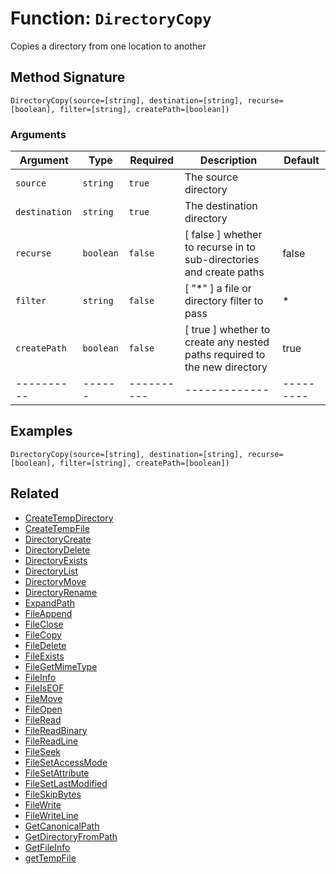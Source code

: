 [comment]: # (Note: This documentation is generated dynamically in the build process.  To modify the contents, change the javadoc on the _invoke method of the BIF class)

# Function: `DirectoryCopy`

Copies a directory from one location to another

## Method Signature
```
DirectoryCopy(source=[string], destination=[string], recurse=[boolean], filter=[string], createPath=[boolean])
```
### Arguments

| Argument | Type | Required | Description | Default |
|----------|------|----------|-------------|---------|
| `source` | `string` | `true` | The source directory | |
| `destination` | `string` | `true` | The destination directory | |
| `recurse` | `boolean` | `false` | [ false ] whether to recurse in to sub-directories and create paths | false|
| `filter` | `string` | `false` | [ "*" ] a file or directory filter to pass | *|
| `createPath` | `boolean` | `false` | [ true ] whether to create any nested paths required to the new directory | true|
|----------|------|----------|-------------|---------|



## Examples

```
DirectoryCopy(source=[string], destination=[string], recurse=[boolean], filter=[string], createPath=[boolean])
```

## Related
  * [CreateTempDirectory](CreateTempDirectory.md)
  * [CreateTempFile](CreateTempFile.md)
  * [DirectoryCreate](DirectoryCreate.md)
  * [DirectoryDelete](DirectoryDelete.md)
  * [DirectoryExists](DirectoryExists.md)
  * [DirectoryList](DirectoryList.md)
  * [DirectoryMove](DirectoryMove.md)
  * [DirectoryRename](DirectoryRename.md)
  * [ExpandPath](ExpandPath.md)
  * [FileAppend](FileAppend.md)
  * [FileClose](FileClose.md)
  * [FileCopy](FileCopy.md)
  * [FileDelete](FileDelete.md)
  * [FileExists](FileExists.md)
  * [FileGetMimeType](FileGetMimeType.md)
  * [FileInfo](FileInfo.md)
  * [FileIsEOF](FileIsEOF.md)
  * [FileMove](FileMove.md)
  * [FileOpen](FileOpen.md)
  * [FileRead](FileRead.md)
  * [FileReadBinary](FileReadBinary.md)
  * [FileReadLine](FileReadLine.md)
  * [FileSeek](FileSeek.md)
  * [FileSetAccessMode](FileSetAccessMode.md)
  * [FileSetAttribute](FileSetAttribute.md)
  * [FileSetLastModified](FileSetLastModified.md)
  * [FileSkipBytes](FileSkipBytes.md)
  * [FileWrite](FileWrite.md)
  * [FileWriteLine](FileWriteLine.md)
  * [GetCanonicalPath](GetCanonicalPath.md)
  * [GetDirectoryFromPath](GetDirectoryFromPath.md)
  * [GetFileInfo](GetFileInfo.md)
  * [getTempFile](getTempFile.md)
